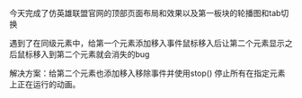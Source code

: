今天完成了仿英雄联盟官网的顶部页面布局和效果以及第一板块的轮播图和tab切换

遇到了在同级元素中，给第一个元素添加移入事件鼠标移入后让第二个元素显示之后鼠标移入到第二个元素就会消失的bug

解决方案：给第二个元素也添加移入移除事件并使用stop() 停止所有在指定元素上正在运行的动画。